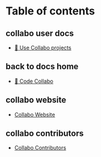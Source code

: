 # Table of contents

## collabo user docs

* [🎁 Use Collabo projects](README.md)

## back to docs home

* [👋 Code Collabo](https://code-collabo.gitbook.io/docs/)

## collabo website

* [Collabo Website](https://code-collabo.gitbook.io/docs/)

## collabo contributors

* [Collabo Contributors](https://github.com/code-collabo/.github#collabo-contributors)
